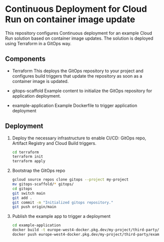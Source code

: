 # Continuous Deployment for Cloud Run on container image update

This repository configures Continuous deployment for an example Cloud Run solution based on container image updates. The solution is deployed using Terraform in a GitOps way.

## Components

* Terraform
    This deploys the GitOps repository to your project and configures build triggers that update the repository as soon as a container image is updated.

* gitops-scaffold
    Example content to initialize the GitOps repository for application deployment.

* example-application
    Example Dockerfile to trigger application deployment

## Deployment

1. Deploy the necessary infrastructure to enable CI/CD: GitOps repo, Artifact Registry and Cloud Build triggers.

    ```bash
    cd terraform
    terraform init
    terraform apply
    ```

2. Bootstrap the GitOps repo

    ```bash
    gcloud source repos clone gitops --project my-project
    mv gitops-scaffold/* gitops/
    cd gitops
    git switch main
    git add .
    git commit -m "Initialized gitops repository."
    git push origin/main
    ```

3. Publish the example app to trigger a deployment

    ```bash
    cd example-application
    docker build -t europe-west4-docker.pkg.dev/my-project/third-party/example .
    docker push europe-west4-docker.pkg.dev/my-project/third-party/example
    ```
